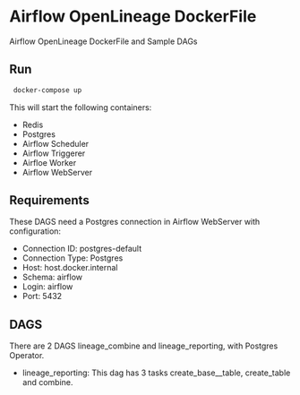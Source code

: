 # Airflow OpenLineage DockerFile
Airflow OpenLineage DockerFile and Sample DAGs

## Run

```bash
 docker-compose up
```

This will start the following containers:
- Redis
- Postgres
- Airflow Scheduler
- Airflow Triggerer
- Airfloe Worker
- Airflow WebServer

## Requirements

These DAGS need a Postgres connection in Airflow WebServer with configuration:
- Connection ID: postgres-default
- Connection Type: Postgres
- Host: host.docker.internal
- Schema: airflow
- Login: airflow
- Port: 5432

## DAGS

There are 2 DAGS lineage_combine and lineage_reporting, with Postgres Operator. 
- lineage_reporting: This dag has 3 tasks create_base__table, create_table and combine. 

